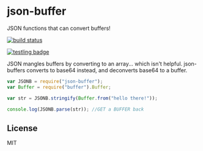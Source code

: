 # json-buffer

JSON functions that can convert buffers!

[![build status](https://secure.travis-ci.org/dominictarr/json-buffer.png)](http://travis-ci.org/dominictarr/json-buffer)

[![testling badge](https://ci.testling.com/dominictarr/json-buffer.png)](https://ci.testling.com/dominictarr/json-buffer)

JSON mangles buffers by converting to an array...
which isn't helpful. json-buffers converts to base64 instead,
and deconverts base64 to a buffer.

```js
var JSONB = require("json-buffer");
var Buffer = require("buffer").Buffer;

var str = JSONB.stringify(Buffer.from("hello there!"));

console.log(JSONB.parse(str)); //GET a BUFFER back
```

## License

MIT
